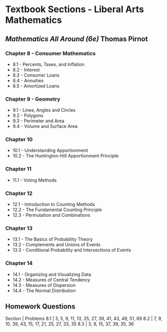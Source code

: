 # Textbook Sections - Liberal Arts Mathematics

## *Mathematics All Around (6e)* Thomas Pirnot

### Chapter 8 - Consumer Mathematics

* 8.1 - Percents, Taxes, and Inflation
* 8.2 - Interest
* 8.3 - Consumer Loans
* 8.4 - Annuities
* 8.5 - Amortized Loans

### Chapter 9 - Geometry

* 9.1 - Lines, Angles and Circles
* 9.2 - Polygons
* 9.3 - Perimeter and Area
* 9.4 - Volume and Surface Area

### Chapter 10

* 10.1 - Understanding Apportionment
* 10.2 - The Huntington-Hill Apportionment Principle

### Chapter 11

* 11.1 - Voting Methods

### Chapter 12

* 12.1 - Introduction to Counting Methods
* 12.2 - The Fundamental Counting Principle
* 12.3 - Permutation and Combinations

### Chapter 13

* 13.1 - The Basics of Probability Theory
* 13.2 - Complements and Unions of Events
* 13.3 - Conditional Probability and Intersections of Events

### Chapter 14

* 14.1 - Organizing and Visualizing Data
* 14.2 - Measures of Central Tendency
* 14.3 - Measures of Dispersion
* 14.4 - The Normal Distribution

## Homework Questions
Section | Problems
8.1 | 3, 5, 9, 11, 13, 25, 27, 39, 41, 43, 49, 51, 69
8.2 | 7, 9, 10, 39, 43, 15, 17, 21, 25, 27, 33, 35
8.3 | 3, 9, 15, 37, 39, 35, 36
